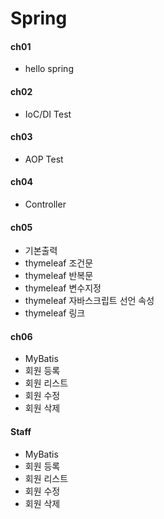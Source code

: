 # Spring

#### ch01
- hello spring
#### ch02
- IoC/DI Test
#### ch03
- AOP Test
#### ch04
- Controller
#### ch05
- 기본출력
- thymeleaf 조건문
- thymeleaf 반복문
- thymeleaf 변수지정
- thymeleaf 자바스크립트 선언 속성
- thymeleaf 링크
#### ch06
- MyBatis
- 회원 등록
- 회원 리스트
- 회원 수정
- 회원 삭제
#### Staff
- MyBatis
- 회원 등록
- 회원 리스트
- 회원 수정
- 회원 삭제
